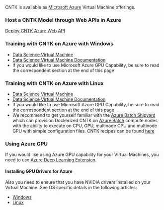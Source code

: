 CNTK is available as [Microsoft Azure](http://azure.microsoft.com/) Virtual Machine offerings.

### Host a CNTK Model through Web APIs in Azure
[Deploy CNTK Azure Web API](./Evaluate-a-model-in-an-Azure-WebApi)

### Training with CNTK on Azure with Windows

* [Data Science Virtual Machine](https://azure.microsoft.com/en-us/marketplace/partners/microsoft-ads/standard-data-science-vm/)
* [Data Science Virtual Machine Documentation](https://azure.microsoft.com/en-us/documentation/articles/machine-learning-data-science-provision-vm/)
* If you would like to use Microsoft Azure GPU Capability, be sure to read the correspondent section at the end of this page

### Training with CNTK on Azure with Linux

* [Data Science Virtual Machine](https://azure.microsoft.com/en-us/marketplace/partners/microsoft-ads/linux-data-science-vm/)
* [Data Science Virtual Machine Documentation](https://azure.microsoft.com/en-us/documentation/articles/machine-learning-data-science-linux-dsvm-intro/)
* If you would like to use Microsoft Azure GPU Capability, be sure to read the correspondent section at the end of this page
* We recommend to get yourself familiar with the [Azure Batch Shipyard](https://github.com/Azure/batch-shipyard) which can provision Dockerized CNTK on [Azure Batch](https://azure.microsoft.com/en-us/services/batch/) compute nodes with the ability to execute on CPU, GPU, multinode CPU and multinode GPU with simple configuration files. CNTK recipes can be found [here](https://github.com/Azure/batch-shipyard/tree/master/recipes)

### Using Azure GPU

If you would like using Azure GPU capability for your Virtual Machines, you need to use [Azure Deep Learning Extension](http://aka.ms/dsvm/deeplearning). 

#### Installing GPU Drivers for Azure
Also you need to ensure that you have NVIDIA drivers installed on your Virtual Machine. See OS specific details in the following articles:   
* [Windows](https://docs.microsoft.com/en-us/azure/virtual-machines/virtual-machines-windows-n-series-driver-setup?toc=%2fazure%2fvirtual-machines%2fwindows%2ftoc.json)
* [Linux](https://docs.microsoft.com/en-us/azure/virtual-machines/virtual-machines-linux-n-series-driver-setup?toc=%2fazure%2fvirtual-machines%2flinux%2ftoc.json)